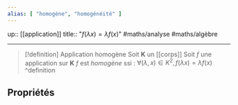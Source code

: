 ```yaml
---
alias: [ "homogène", "homogénéité" ]
---
```

up:: [[application]]
title:: "$f(\lambda x) = \lambda f(x)$"
#maths/analyse #maths/algèbre 

---

> [!definition] Application homogène
> Soit $\mathbf{K}$ un [[corps]] 
> Soit $f$ une application sur $\mathbf{K}$
> $f$ est *homogène* ssi :
> $\forall (\lambda,x) \in K^{2}, f(\lambda x) = \lambda f(x)$
^definition


## Propriétés